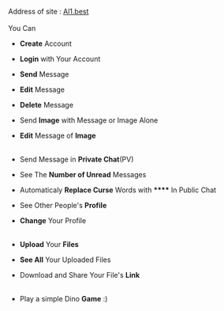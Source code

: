 Address of site : [Al1.best](www.al1.best)<br><br>
You Can 
  * <b>Create</b> Account<br>
  * <b>Login</b> with Your Account<br>
  * <b>Send</b> Message<br>
  * <b>Edit</b> Message<br>
  * <b>Delete</b> Message<br>
  * Send <b>Image</b> with Message or Image Alone<br>
  * <b>Edit</b> Message of <b>Image</b><br><br>
  
  * Send Message in <b>Private Chat</b>(PV)<br>
  * See The <b>Number of Unread</b> Messages<br>
  * Automaticaly <b>Replace Curse</b> Words with <b>****</b> In Public Chat<br>
  * See Other People's <b>Profile</b>
  * <b>Change</b> Your Profile<br><br>
  
  * <b>Upload</b> Your <b>Files</b><br>
  * <b>See All</b> Your Uploaded Files<br>
  * Download and Share Your File's <b>Link</b><br><br>
  
  * Play a simple Dino <b>Game</b> :)<br>
  
  
